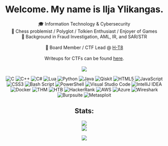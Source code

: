 <div align="center">

# Welcome. My name is Ilja Ylikangas.
🎓 Information Technology & Cybersecurity<br>
💎 Chess problemist / Polyglot / Tolkien Enthusiast / Enjoyer of Games<br>
💼 Background in Fraud Investigation, AML, IR, and SAR/STR<br>
<br>
🧩 Board Member / CTF Lead @ [H-T8](https://askdatdude.github.io/H-T8/)<br>
<br>
Writeups for CTFs can be found [here](https://github.com/ilpakka/ctf).<br>
<br>
![](https://komarev.com/ghpvc/?username=ilpakka&color=orange)

![C](https://img.shields.io/badge/c-%2300599C.svg?style=for-the-badge&logo=c&logoColor=white) ![C++](https://img.shields.io/badge/c++-%2300599C.svg?style=for-the-badge&logo=c%2B%2B&logoColor=white) ![C#](https://img.shields.io/badge/c%23-%23239120.svg?style=for-the-badge&logo=csharp&logoColor=white) ![Lua](https://img.shields.io/badge/lua-%232C2D72.svg?style=for-the-badge&logo=lua&logoColor=white) ![Python](https://img.shields.io/badge/python-3670A0?style=for-the-badge&logo=python&logoColor=ffdd54) ![Java](https://img.shields.io/badge/java-%23ED8B00.svg?style=for-the-badge&logo=openjdk&logoColor=white) ![Qiskit](https://img.shields.io/badge/Qiskit-%236929C4.svg?style=for-the-badge&logo=Qiskit&logoColor=white) ![HTML5](https://img.shields.io/badge/html5-%23E34F26.svg?style=for-the-badge&logo=html5&logoColor=white) ![JavaScript](https://img.shields.io/badge/javascript-%23323330.svg?style=for-the-badge&logo=javascript&logoColor=%23F7DF1E) ![CSS3](https://img.shields.io/badge/css3-%231572B6.svg?style=for-the-badge&logo=css3&logoColor=white) ![Bash Script](https://img.shields.io/badge/bash_script-%23121011.svg?style=for-the-badge&logo=gnu-bash&logoColor=white) ![PowerShell](https://img.shields.io/badge/PowerShell-%235391FE.svg?style=for-the-badge&logo=powershell&logoColor=white) ![Visual Studio Code](https://img.shields.io/badge/Visual%20Studio%20Code-0078d7.svg?style=for-the-badge&logo=visual-studio-code&logoColor=white) ![IntelliJ IDEA](https://img.shields.io/badge/IntelliJIDEA-000000.svg?style=for-the-badge&logo=intellij-idea&logoColor=white) ![Docker](https://img.shields.io/badge/docker-%230db7ed.svg?style=for-the-badge&logo=docker&logoColor=white) ![THM](https://img.shields.io/badge/-TryHackMe-%23212C42?style=for-the-badge&logo=tryhackme&logoColor=white) ![HTB](https://img.shields.io/badge/-HackTheBox-%239FEF00?style=for-the-badge&logo=hackthebox&logoColor=white) ![HackerRank](https://img.shields.io/badge/-Hackerrank-2EC866?style=for-the-badge&logo=HackerRank&logoColor=white) ![AWS](https://img.shields.io/badge/AWS-%23FF9900.svg?style=for-the-badge&logo=amazon-aws&logoColor=white) ![Azure](https://img.shields.io/badge/azure-%230072C6.svg?style=for-the-badge&logo=microsoftazure&logoColor=white) ![Wireshark](https://img.shields.io/badge/-Wireshark-%231679A7?style=for-the-badge&logo=wireshark&logoColor=white) ![Burpsuite](https://img.shields.io/badge/burpsuite-FF6633?style=for-the-badge&logo=burpsuite&logoColor=white) ![Metasploit](https://img.shields.io/badge/metasploit-2596CD?style=for-the-badge&logo=metasploit&logoColor=white)



## Stats:
![](https://github-readme-stats.vercel.app/api?username=ilpakka&theme=great-gatsby&hide_border=false&include_all_commits=true&count_private=false)<br/>
![](https://github-readme-stats.vercel.app/api/top-langs/?username=ilpakka&theme=great-gatsby&hide_border=false&include_all_commits=true&count_private=false&layout=compact)

[![](https://visitcount.itsvg.in/api?id=ilpakka&icon=0&color=2)](https://visitcount.itsvg.in)
    
</div>
